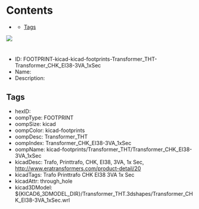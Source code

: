 



Contents
========

* [](#)
	* [Tags](#tags)
  
![][im]
# 

- ID: FOOTPRINT-kicad-kicad-footprints-Transformer_THT-Transformer_CHK_EI38-3VA_1xSec
- Name: 
- Description: 

## Tags

- hexID: 
- oompType: FOOTPRINT
- oompSize: kicad
- oompColor: kicad-footprints
- oompDesc: Transformer_THT
- oompIndex: Transformer_CHK_EI38-3VA_1xSec
- oompName: kicad-footprints/Transformer_THT/Transformer_CHK_EI38-3VA_1xSec
- kicadDesc: Trafo, Printtrafo, CHK, EI38, 3VA, 1x Sec, http://www.eratransformers.com/product-detail/20
- kicadTags: Trafo Printtrafo CHK EI38 3VA 1x Sec
- kicadAttr: through_hole
- kicad3DModel: ${KICAD6_3DMODEL_DIR}/Transformer_THT.3dshapes/Transformer_CHK_EI38-3VA_1xSec.wrl



[im]: image.png
